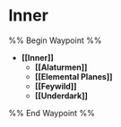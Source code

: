 # Inner
%% Begin Waypoint %%
- **[[Inner]]**
	- **[[Alaturmen]]**
	- **[[Elemental Planes]]**
	- **[[Feywild]]**
	- **[[Underdark]]**

%% End Waypoint %%
